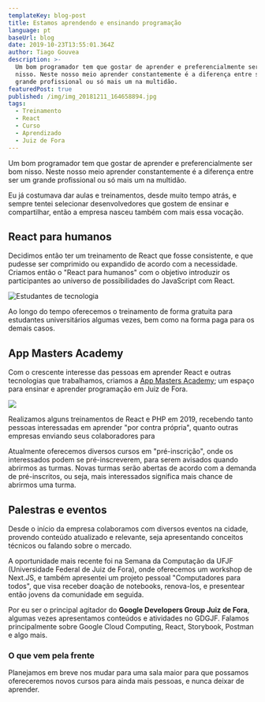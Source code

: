 ```yaml
---
templateKey: blog-post
title: Estamos aprendendo e ensinando programação
language: pt
baseUrl: blog
date: 2019-10-23T13:55:01.364Z
author: Tiago Gouvea
description: >-
  Um bom programador tem que gostar de aprender e preferencialmente ser bom
  nisso. Neste nosso meio aprender constantemente é a diferença entre ser um
  grande profissional ou só mais um na multidão.
featuredPost: true
published: /img/img_20181211_164658894.jpg
tags:
  - Treinamento
  - React
  - Curso
  - Aprendizado
  - Juiz de Fora
---
```

Um bom programador tem que gostar de aprender e preferencialmente ser bom nisso. Neste nosso meio aprender constantemente é a diferença entre ser um grande profissional ou só mais um na multidão.

Eu já costumava dar aulas e treinamentos, desde muito tempo atrás, e sempre tentei selecionar desenvolvedores que gostem de ensinar e compartilhar, então a empresa nasceu também com mais essa vocação.

## React para humanos

Decidimos então ter um treinamento de React que fosse consistente, e que pudesse ser comprimido ou expandido de acordo com a necessidade. Criamos então o "React para humanos" com o objetivo introduzir os participantes ao universo de possibilidades do JavaScript com React.

![Estudantes de tecnologia](/img/img_20181211_164658894.jpg)

Ao longo do tempo oferecemos o treinamento de forma gratuita para estudantes universitários algumas vezes, bem como na forma paga para os demais casos.

## App Masters Academy

Com o crescente interesse das pessoas em aprender React e outras tecnologias que trabalhamos, criamos a [App Masters Academy](https://academy.appmasters.io/); um espaço para ensinar e aprender programação em Juiz de Fora.

![](/img/logo-academy.png)

Realizamos alguns treinamentos de React e PHP em 2019, recebendo tanto pessoas interessadas em aprender "por contra própria", quanto outras empresas enviando seus colaboradores para 

Atualmente oferecemos diversos cursos em "pré-inscrição", onde os interessados podem se pré-inscreverem, para serem avisados quando abrirmos as turmas. Novas turmas serão abertas de acordo com a demanda de pré-inscritos, ou seja, mais interessados significa mais chance de abrirmos uma turma.

## Palestras e eventos

Desde o início da empresa colaboramos com diversos eventos na cidade, provendo conteúdo atualizado e relevante, seja apresentando conceitos técnicos ou falando sobre o mercado.

A oportunidade mais recente foi na Semana da Computação da UFJF (Universidade Federal de Juiz de Fora), onde oferecemos um workshop de Next.JS, e também apresentei um projeto pessoal "Computadores para todos", que visa receber doação de notebooks, renova-los, e presentear então jovens da comunidade em seguida.

Por eu ser o principal agitador do **Google Developers Group Juiz de Fora**, algumas vezes apresentamos conteúdos e atividades no GDGJF. Falamos principalmente sobre Google Cloud Computing, React, Storybook, Postman e algo mais.

### O que vem pela frente

Planejamos em breve nos mudar para uma sala maior para que possamos ofereceremos novos cursos para ainda mais pessoas, e nunca deixar de aprender.
